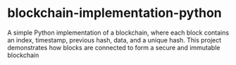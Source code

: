 # blockchain-implementation-python
A simple Python implementation of a blockchain, where each block contains an index, timestamp, previous hash, data, and a unique hash. This project demonstrates how blocks are connected to form a secure and immutable blockchain
